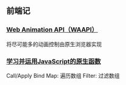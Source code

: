## 前端记

### [Web Animation API（WAAPI）](http://www.w3cplus.com/animation/web-animation-api-from-entry-to-the-top.html)

将尽可能多的动画控制由原生浏览器实现

### [学习并运用JavaScript的原生函数](http://www.w3cplus.com/JavaScript/learning-javascript-native-functions-and-how-to-use-them.html)

Call/Apply
Bind
Map: 遍历数组
Filter: 过滤数组